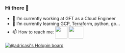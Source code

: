 ### Hi there 👋

<!--
**adricasi/adricasi** is a ✨ _special_ ✨ repository because its `README.md` (this file) appears on your GitHub profile.

Here are some ideas to get you started:

- 🔭 I’m currently working on ...
- 🌱 I’m currently learning ...
- 👯 I’m looking to collaborate on ...
- 🤔 I’m looking for help with ...
- 💬 Ask me about ...
- 📫 How to reach me: ...
- 😄 Pronouns: ...
- ⚡ Fun fact: ...
-->
- 🏢 I’m currently working at GFT as a Cloud Engineer
- 🌱 I’m currently learning GCP, Terraform, python, go...
- 📫 How to reach me: 
<a href="https://www.linkedin.com/in/adrià-casals-espax-1b343b146/" target="blank"><img align="center" src="https://cdn-icons-png.flaticon.com/512/174/174857.png" alt="" height="40" width="40" /></a>
<a href="mailto:adriacasalsespax@gmail.com" target="blank"><img align="center" src="https://upload.wikimedia.org/wikipedia/commons/thumb/8/8c/Gmail_Icon_%282013-2020%29.svg/1280px-Gmail_Icon_%282013-2020%29.svg.png" alt="" height="40" width="48" /></a>


[![@adricasi's Holopin board](https://holopin.me/adricasi)](https://holopin.io/@adricasi)
